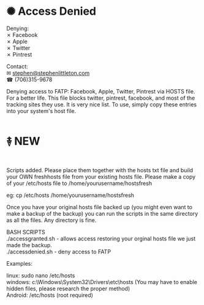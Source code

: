 # ✺ Access Denied  
Denying:  
 ✗ Facebook  
 ✗ Apple  
 ✗ Twitter  
 ✗ Pintrest  

Contact:  
✉ stephen@stephenlittleton.com  
☎ (706)315-9678

Denying access to FATP: Facebook, Apple, Twitter, Pintrest via HOSTS file. For a better life. This file blocks twitter, pintrest, facebook, and most of the tracking sites they use. It is very nice list. 
To use, simply copy these entries into your system's host file.  

# ࿈ NEW  
Scripts added. Please place them together with the hosts txt file and build your OWN freshhosts file from your existing hosts file. Please make a copy of your /etc/hosts file to /home/yourusername/hostsfresh  

eg: cp /etc/hosts /home/yourusername/hostsfresh  

Once you have your original hosts file backed up (you might even want to make a backup of the backup) you can run the scripts in the same directory as all the files. Any directory is fine.  

BASH SCRIPTS  
./accessgranted.sh - allows access restoring your orginal hosts file we just made the backup.  
./accessdenied.sh - deny access to FATP  

Examples:  

linux: sudo nano /etc/hosts  
windows: c:\Windows\System32\Drivers\etc\hosts (You may have to enable hidden files, please research the proper method)  
Android: /etc/hosts (root required)  
